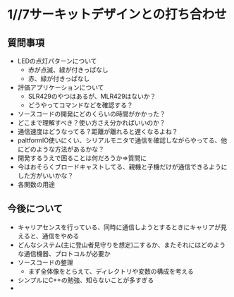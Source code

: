 # 1//7サーキットデザインとの打ち合わせ
## 質問事項  
- LEDの点灯パターンについて
  - 赤が点滅、緑が付きっぱなし
  - 赤、緑が付きっぱなし
- 評価アプリケーションについて
  - SLR429のやつはあるが、MLR429はないか？
  - どうやってコマンドなどを確認する？
- ソースコードの開発にどのくらいの時間がかかった？
- どこまで理解すべき？使い方さえ分かればいいのか？
- 通信速度はどうなってる？距離が離れると遅くなるよね？
- paltformIO使いにくい、シリアルモニタで通信を確認しながらやってる、他にどのような方法があるかな？
- 開発するうえで困ることは何だろうか⇒質問に
- 今はおそらくブロードキャストしてる、親機と子機だけが通信できるようにした方がいいかな？
- 各関数の用途

## 今後について

- キャリアセンスを行っている、同時に通信しようとするときにキャリアが見えると、通信をやめる
- どんなシステム(主に登山者見守りを想定)二するか、またそれにはどのような通信機器、プロトコルが必要か
- ソースコードの整理
  - まず全体像をとらえて、ディレクトリや変数の構成を考える
- シンプルにC++の勉強、知らないことが多すぎる
-  
